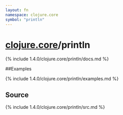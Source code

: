 ```yaml
---
layout: fn
namespace: clojure.core
symbol: "println"
---
```


# [clojure.core](../)/println

{% include 1.4.0/clojure.core/println/docs.md %}

##Examples

{% include 1.4.0/clojure.core/println/examples.md %}
## Source
{% include 1.4.0/clojure.core/println/src.md %}

